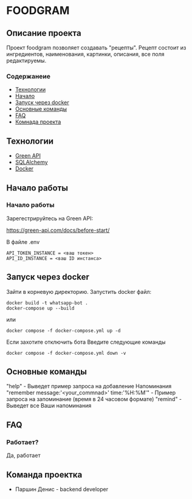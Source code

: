 # FOODGRAM
## Описание проекта
Проект foodgram позволяет создавать "рецепты". Рецепт состоит из ингредиентов, наименования, картинки, описания, все поля редактируемы.
### Содержанеие

- [Технологии](#tech)
- [Начало](#begining)
- [Запуск через docker](#docker)
- [Основные команды](#commands)
- [FAQ](#faq)
- [Комнада проекта](#team)

## <a name="tech">Технологии</a>

- [Green API](https://green-api.com/docs/)
- [SQLAlchemy](https://www.sqlalchemy.org/)
- [Docker](https://www.docker.com/)

## <a name="begining">Начало работы</a>

### Начало работы

Зарегестрируйтесь на Green API:

https://green-api.com/docs/before-start/

В файле .env
```
API_TOKEN_INSTANCE = <ваш токен>
API_ID_INSTANCE = <ваш ID инстанса>
```

## <a name="docker">Запуск через docker</a>

Зайти в корневую директорию. 
Запустить docker файл:

```
docker build -t whatsapp-bot .
docker-compose up --build
```
или
```
docker compose -f docker-compose.yml up -d
```

Если захотите отключить бота
Введите следующие команды

```
docker compose -f docker-compose.yml down -v
```
## <a name="commands">Основные команды</a>
"help" - Выведет пример запроса на добавление Напоминания
"remember message:'<your_commnad>' time:'%H:%M'" - Пример запроса на запоминание (время в 24 часовом формате)
"remind" - Выведет все Ваши напоминания
## <a name="faq">FAQ</a>

### Работает?

Да, работает

## <a name="team">Команда проектка</a>

- Паршин Денис - backend developer